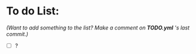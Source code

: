 # To do List:

*(Want to add something to the list? Make a comment on **TODO.yml** 's last commit.)*

- [ ] ?
